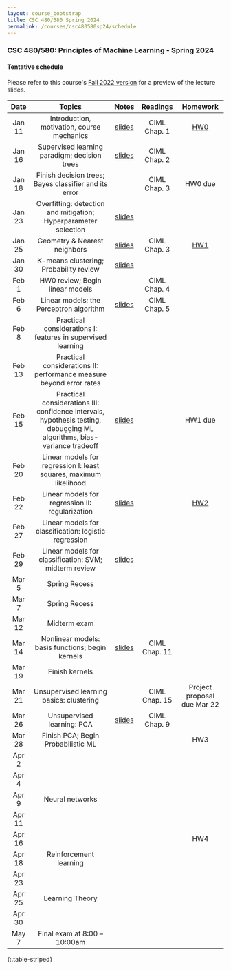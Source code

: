 ```yaml
---
layout: course_bootstrap
title: CSC 480/580 Spring 2024
permalink: /courses/csc480580sp24/schedule
---
```


<!--
<style>
    table {
        width: 100%;
    }
</style>
-->

### CSC 480/580: Principles of Machine Learning - Spring 2024

#### Tentative schedule

Please refer to this course's [Fall 2022 version](https://zcc1307.github.io/courses/csc580fa22/schedule.html) for a preview of the lecture slides. 

|  Date  | Topics |            Notes            | Readings  |       Homework       |
|:------:|:------------:|:---------------------------:|:---:|:--------------------:|
| Jan 11 | Introduction, motivation, course mechanics | [slides](24_lec0_final.pdf) | CIML Chap. 1 |    [HW0](hw0.pdf)     |
| Jan 16 | Supervised learning paradigm; decision trees |  [slides](24_lec1_final.pdf)                           | CIML Chap. 2 |                      |
| Jan 18 | Finish decision trees; Bayes classifier and its error |                             | CIML Chap. 3 |       HW0 due        |
| Jan 23 | Overfitting: detection and mitigation; Hyperparameter selection |        [slides](24_lec2_final.pdf)                     |  |                   |
| Jan 25 | Geometry & Nearest neighbors |          [slides](24_lec3_final.pdf)                   | CIML Chap. 3 |         [HW1](hw1.pdf)             |
| Jan 30 | K-means clustering; Probability review |     [slides](24_lec_prob_review.pdf)                        |  |                      |
| Feb 1  | HW0 review; Begin linear models  |                             | CIML Chap. 4 |                      |
| Feb 6  | Linear models; the Perceptron algorithm  |      [slides](24_lec4_final.pdf)                        | CIML Chap. 5  |                      |
| Feb 8  | Practical considerations I: features in supervised learning  |                             |  |                      |
| Feb 13 | Practical considerations II: performance measure beyond error rates |                             |  |                      |
| Feb 15 | Practical considerations III: confidence intervals, hypothesis testing, debugging ML algorithms, bias-variance tradeoff  |                 [slides](24_lec5_final.pdf)            |   |        HW1 due              |
| Feb 20 | Linear models for regression I: least squares, maximum likelihood  |                             |  |                      |
| Feb 22 | Linear models for regression II: regularization  |                [slides](24_lec6_final.pdf)             |  |         [HW2](hw2.pdf)          |
| Feb 27 | Linear models for classification: logistic regression  |                             |  |                      |
| Feb 29 | Linear models for classification: SVM; midterm review |        [slides](24_lec_midterm.pdf)                     |  |                      |
| Mar 5  | Spring Recess |                             |  |                      |
| Mar 7  | Spring Recess |                             |  |                      |
| Mar 12 | Midterm exam |                             |  |                      |
| Mar 14 | Nonlinear models: basis functions; begin kernels  |             [slides](24_lec7_final.pdf)                | CIML Chap. 11 |                      |
| Mar 19 | Finish kernels  |                             |  |  |
| Mar 21 | Unsupervised learning basics: clustering  |                             | CIML Chap. 15 |       Project proposal due Mar 22               |
| Mar 26 | Unsupervised learning: PCA  |             [slides](24_lec8_final.pdf)                | CIML Chap. 9 |                  |
| Mar 28 | Finish PCA; Begin Probabilistic ML  |                             |  |       HW3                |
| Apr 2  |   |                             |  |                      |
| Apr 4  |   |                             |  |                      |
| Apr 9  | Neural networks  |                             |  |                      |
| Apr 11 |   |                             |  |                      |
| Apr 16 |   |                             |  |         HW4          |
| Apr 18 | Reinforcement learning |                             |  |                      |
| Apr 23 |   |                             |  |                      |
| Apr 25 | Learning Theory |                             |  |                      |
| Apr 30 |   |                             |  |                      |
| May 7 | Final exam at 8:00 – 10:00am |                             |  |                      |
{:.table-striped}



